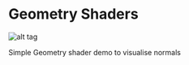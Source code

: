 # Geometry Shaders
![alt tag](http://nccastaff.bournemouth.ac.uk/jmacey/GraphicsLib/Demos/GeoShader.png)

Simple Geometry shader demo to visualise normals
